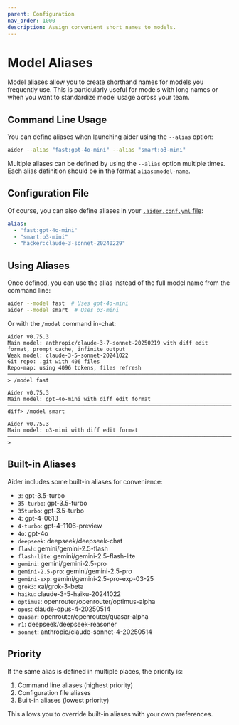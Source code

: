 ```yaml
---
parent: Configuration
nav_order: 1000
description: Assign convenient short names to models.
---
```


# Model Aliases

Model aliases allow you to create shorthand names for models you frequently use. This is particularly useful for models with long names or when you want to standardize model usage across your team.

## Command Line Usage

You can define aliases when launching aider using the `--alias` option:

```bash
aider --alias "fast:gpt-4o-mini" --alias "smart:o3-mini"
```

Multiple aliases can be defined by using the `--alias` option multiple times. Each alias definition should be in the format `alias:model-name`.

## Configuration File

Of course,
you can also define aliases in your [`.aider.conf.yml` file](https://aider.chat/docs/config/aider_conf.html):

```yaml
alias:
  - "fast:gpt-4o-mini"
  - "smart:o3-mini"
  - "hacker:claude-3-sonnet-20240229"
```

## Using Aliases

Once defined, you can use the alias instead of the full model name from the command line:

```bash
aider --model fast  # Uses gpt-4o-mini
aider --model smart  # Uses o3-mini
```

Or with the `/model` command in-chat:

```
Aider v0.75.3
Main model: anthropic/claude-3-7-sonnet-20250219 with diff edit format, prompt cache, infinite output
Weak model: claude-3-5-sonnet-20241022
Git repo: .git with 406 files
Repo-map: using 4096 tokens, files refresh
─────────────────────────────────────────────────────────────────────────────────────────────────────
> /model fast

Aider v0.75.3
Main model: gpt-4o-mini with diff edit format
─────────────────────────────────────────────────────────────────────────────────────────────────────
diff> /model smart

Aider v0.75.3
Main model: o3-mini with diff edit format
─────────────────────────────────────────────────────────────────────────────────────────────────────
>
```

## Built-in Aliases

Aider includes some built-in aliases for convenience:

<!--[[[cog
import cog
from aider.models import MODEL_ALIASES

for alias, model in sorted(MODEL_ALIASES.items()):
    cog.outl(f"- `{alias}`: {model}")
]]]-->
- `3`: gpt-3.5-turbo
- `35-turbo`: gpt-3.5-turbo
- `35turbo`: gpt-3.5-turbo
- `4`: gpt-4-0613
- `4-turbo`: gpt-4-1106-preview
- `4o`: gpt-4o
- `deepseek`: deepseek/deepseek-chat
- `flash`: gemini/gemini-2.5-flash
- `flash-lite`: gemini/gemini-2.5-flash-lite
- `gemini`: gemini/gemini-2.5-pro
- `gemini-2.5-pro`: gemini/gemini-2.5-pro
- `gemini-exp`: gemini/gemini-2.5-pro-exp-03-25
- `grok3`: xai/grok-3-beta
- `haiku`: claude-3-5-haiku-20241022
- `optimus`: openrouter/openrouter/optimus-alpha
- `opus`: claude-opus-4-20250514
- `quasar`: openrouter/openrouter/quasar-alpha
- `r1`: deepseek/deepseek-reasoner
- `sonnet`: anthropic/claude-sonnet-4-20250514
<!--[[[end]]]-->

## Priority

If the same alias is defined in multiple places, the priority is:

1. Command line aliases (highest priority)
2. Configuration file aliases
3. Built-in aliases (lowest priority)

This allows you to override built-in aliases with your own preferences.
